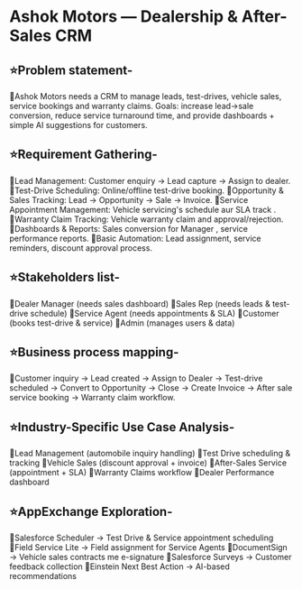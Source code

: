 # Ashok Motors — Dealership & After-Sales CRM

## ⭐Problem statement-

🔹Ashok Motors needs a CRM to manage leads, test-drives, vehicle sales, service bookings and warranty claims. Goals: increase lead→sale conversion, reduce service turnaround time, and provide dashboards + simple AI suggestions for customers.


## ⭐Requirement Gathering-

🔹Lead Management: Customer enquiry → Lead capture → Assign to dealer.
🔹Test-Drive Scheduling: Online/offline test-drive booking.
🔹Opportunity & Sales Tracking: Lead → Opportunity → Sale → Invoice.
🔹Service Appointment Management: Vehicle servicing's schedule aur SLA track .
🔹Warranty Claim Tracking: Vehicle warranty claim and approval/rejection.
🔹Dashboards & Reports: Sales conversion for Manager , service performance reports.
🔹Basic Automation: Lead assignment, service reminders, discount approval process.


## ⭐Stakeholders list-

🔹Dealer Manager (needs sales dashboard)
🔹Sales Rep (needs leads & test-drive schedule)
🔹Service Agent (needs appointments & SLA)
🔹Customer (books test-drive & service)
🔹Admin (manages users & data)


## ⭐Business process mapping-

🔹Customer inquiry → Lead created → Assign to Dealer → Test-drive scheduled → Convert to Opportunity → Close → Create Invoice → After sale service booking → Warranty claim workflow.


## ⭐Industry-Specific Use Case Analysis-

🔹Lead Management (automobile inquiry handling)
🔹Test Drive scheduling & tracking
🔹Vehicle Sales (discount approval + invoice)
🔹After-Sales Service (appointment + SLA)
🔹Warranty Claims workflow
🔹Dealer Performance dashboard


## ⭐AppExchange Exploration-

🔹Salesforce Scheduler → Test Drive & Service appointment scheduling
🔹Field Service Lite → Field assignment for Service Agents
🔹DocumentSign → Vehicle sales contracts me e-signature
🔹Salesforce Surveys → Customer feedback collection
🔹Einstein Next Best Action → AI-based recommendations